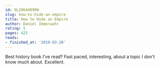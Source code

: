 ```yaml
---
id: OL20644890W
slug: how-to-hide-an-empire
title: How to Hide an Empire
author: Daniel Immerwahr
rating: 5
pages: 425
reads:
- finished_at: '2019-03-20'
---
```

Best history book I've read? Fast paced, interesting, about a topic I don't know much about. Excellent.
